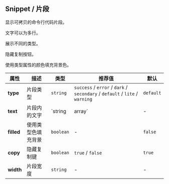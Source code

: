 ## Snippet / 片段

显示可拷贝的命令行代码片段。

<ex-code name="ex-snippet-basic"></ex-code>

<ex-code name="ex-snippet-width"></ex-code>

<ex-code name="ex-snippet-multiple">

文字可以为多行。

</ex-code>

<ex-code name="ex-snippet-type">

展示不同的类型。

</ex-code>

<ex-code name="ex-snippet-withoutCopy">

隐藏复制按钮。

</ex-code>

<ex-code name="ex-snippet-filled">

使用类型属性的颜色填充背景色。

</ex-code>

<ex-footer edit-link="https://github.com/geist-org/vue/edit/master/docs/zh-cn/components/snippet.md">

| 属性       | 描述               | 类型             | 推荐值                                                                      | 默认      |
| ---------- | ------------------ | ---------------- | --------------------------------------------------------------------------- | --------- |
| **type**   | 片段类型           | `string`         | `success` / `error` / `dark` / `secondary` / `default` / `lite` / `warning` | `default` |
| **text**   | 片段内的文字       | `string | array` | -                                                                           | -         |
| **filled** | 使用类型色填充背景 | `boolean`        | -                                                                           | `false`   |
| **copy**   | 隐藏复制键         | `boolean`        | `true` / `false`                                                            | `true`    |
| **width**  | 片段宽度           | `string`         | -                                                                           | -         |

</ex-footer>
